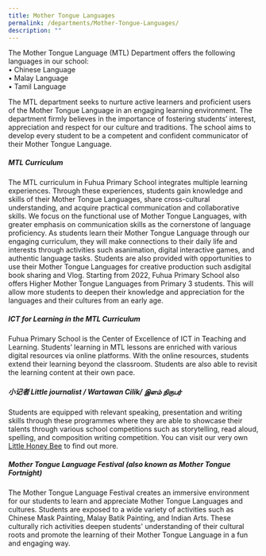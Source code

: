 ```yaml
---
title: Mother Tongue Languages
permalink: /departments/Mother-Tongue-Languages/
description: ""
---
```

The Mother Tongue Language (MTL) Department offers the following languages in our school:
<br>•	Chinese Language
<br>•	Malay Language
<br>•	Tamil Language

The MTL department seeks to nurture active learners and proficient users of the Mother Tongue Language in an engaging learning environment. The department firmly believes in the importance of fostering students’ interest, appreciation and respect for our culture and traditions. The school aims to develop every student to be a competent and confident communicator of their Mother Tongue Language.

##### **MTL Curriculum**
The MTL curriculum in Fuhua Primary School integrates multiple learning experiences. Through these experiences, students gain knowledge and skills of their Mother Tongue Languages, share cross-cultural understanding, and acquire practical communication and collaborative skills. 
We focus on the functional use of Mother Tongue Languages, with greater emphasis on communication skills as the cornerstone of language proficiency. As students learn their Mother Tongue Language through our engaging curriculum, they will make connections to their daily life and interests through activities such asanimation, digital interactive games, and authentic language tasks. Students are also provided with opportunities to use their Mother Tongue Languages for creative production such asdigital book sharing and  Vlog.
Starting from 2022, Fuhua Primary School also offers Higher Mother Tongue Languages from Primary 3 students. This will allow more students to deepen their knowledge and appreciation for the languages and their cultures from an early age.

  

##### **ICT for Learning in the MTL Curriculum**

Fuhua Primary School is the Center of Excellence of ICT in Teaching and Learning. Students’ learning in MTL lessons are enriched with various digital resources via online platforms. With the online resources, students extend their learning beyond the classroom. Students are also able to revisit the learning content at their own pace.

##### **小记者 Little journalist / Wartawan Cilik/ இளம் நிருபர்**
Students are equipped with relevant speaking, presentation and writing skills through these programmes where they are able to showcase their talents through various school competitions such as storytelling, read aloud, spelling, and composition writing competition.
You can visit our very own [Little Honey Bee](https://sites.google.com/view/littlehoneybee/%E8%9C%82%E7%AA%9D-home) to find out more.

##### **Mother Tongue Language Festival (also known as Mother Tongue Fortnight)**
The Mother Tongue Language Festival creates an immersive environment for our students to learn and appreciate Mother Tongue Languages and cultures. Students are exposed to a wide variety of activities such as Chinese Mask Painting, Malay Batik Painting, and Indian Arts. These culturally rich activities deepen students' understanding of their cultural roots and promote the learning of their Mother Tongue Language in a fun and engaging way.

